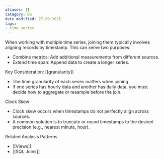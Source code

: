```yaml
---
aliases: []
category: DS
date modified: 27-09-2025
tags:
- time_series
---
```

When working with multiple time series, joining them typically involves aligning records by timestamp. This can serve two purposes:

* Combine metrics: Add additional measurements from different sources.
* Extend time span: Append data to create a longer series.

Key Consideration: [[granularity]]
* The time granularity of each series matters when joining.
* If one series has hourly data and another has daily data, you must decide how to aggregate or resample before the join.


Clock Skew
* Clock skew occurs when timestamps do not perfectly align across sources.
* A common solution is to truncate or round timestamps to the desired precision (e.g., nearest minute, hour).

Related Analysis Patterns
* [[Views]]
* [[SQL Joins]]

